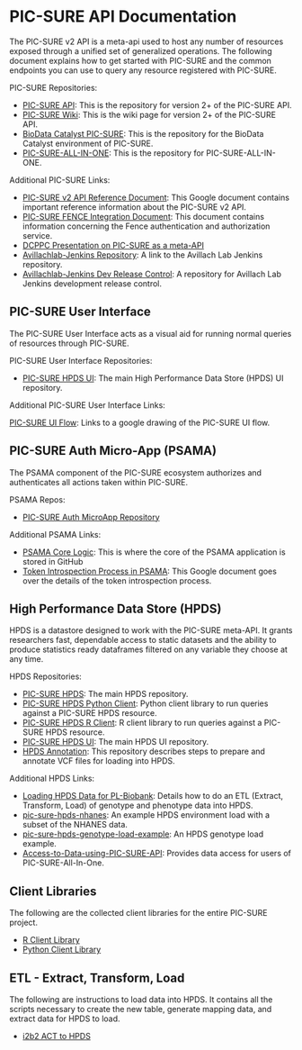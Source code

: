 # PIC-SURE API Documentation

The PIC-SURE v2 API is a meta-api used to host any number of resources exposed through a unified set of generalized operations. The following document explains how to get started with PIC-SURE and the common endpoints you can use to query any resource registered with PIC-SURE.

 PIC-SURE Repositories:

* [PIC-SURE API](https://github.com/hms-dbmi/pic-sure): This is the repository for version 2+ of the PIC-SURE API.
* [PIC-SURE Wiki](https://github.com/hms-dbmi/pic-sure/wiki): This is the wiki page for version 2+ of the PIC-SURE API.
* [BioData Catalyst PIC-SURE](https://github.com/hms-dbmi/biodatacatalyst-pic-sure): This is the repository for the BioData Catalyst environment of PIC-SURE.
* [PIC-SURE-ALL-IN-ONE](https://github.com/hms-dbmi/pic-sure-all-in-one): This is the repository for PIC-SURE-ALL-IN-ONE.

Additional PIC-SURE Links:

* [PIC-SURE v2 API Reference Document](https://docs.google.com/document/d/1xVXRYJ1mpoaoiOxyZ8xZ56J_ZUn86hsfrh-ycoZfPRo/edit#heading=h.lypfpc292myo): This Google document contains important reference information about the PIC-SURE v2 API.
* [PIC-SURE FENCE Integration Document](https://docs.google.com/document/d/14XGD-0lZUdnCVPzuep35U5GRElIlx3MqeMHfqGYbigU): This document contains information concerning the Fence authentication and authorization service.
* [DCPPC Presentation on PIC-SURE as a meta-API](https://docs.google.com/presentation/d/16UpSrbGsF_kDTf0JMDVa86ZlXRxcQfy83YTs8gJCxPg/edit#slide=id.g416d2825d2_0_487)
* [Avillachlab-Jenkins Repository](https://github.com/hms-dbmi/avillachlab-jenkins): A link to the Avillach Lab Jenkins repository.
* [Avillachlab-Jenkins Dev Release Control](https://github.com/hms-dbmi/avillachlab-jenkins-dev-release-control): A repository for Avillach Lab Jenkins development release control.

## PIC-SURE User Interface

The PIC-SURE User Interface acts as a visual aid for running normal queries of resources through PIC-SURE.

PIC-SURE User Interface Repositories:

* [PIC-SURE HPDS UI](https://github.com/hms-dbmi/pic-sure-hpds-ui): The main High Performance Data Store \(HPDS\) UI repository.

Additional PIC-SURE User Interface Links:

[PIC-SURE UI Flow](https://docs.google.com/drawings/d/1nNvzvQOVLVU49oM2tYWG7FcK1gZOkdJO-2dv2JaWz0w/edit?usp=sharing): Links to a google drawing of the PIC-SURE UI flow.

## PIC-SURE Auth Micro-App \(PSAMA\)

The PSAMA component of the PIC-SURE ecosystem authorizes and authenticates all actions taken within PIC-SURE.

PSAMA Repos:

* [PIC-SURE Auth MicroApp Repository](https://github.com/hms-dbmi/pic-sure-auth-microapp)

Additional PSAMA Links:

* [PSAMA Core Logic](https://github.com/hms-dbmi/pic-sure-auth-microapp/tree/master/pic-sure-auth-services/src/main/java/edu/harvard/hms/dbmi/avillach/auth): This is where the core of the PSAMA application is stored in GitHub
* [Token Introspection Process in PSAMA](https://docs.google.com/document/d/1Hug2z2P6XKBqkcVNervAdXxm66LOThuTt5_PUv9CjA0/edit#heading=h.q15h874f7kvq): This Google document goes over the details of the token introspection process.

## High Performance Data Store \(HPDS\)

HPDS is a datastore designed to work with the PIC-SURE meta-API. It grants researchers fast, dependable access to static datasets and the ability to produce statistics ready dataframes filtered on any variable they choose at any time.

HPDS Repositories:

* [PIC-SURE HPDS](https://github.com/hms-dbmi/pic-sure-hpds): The main HPDS repository.
* [PIC-SURE HPDS Python Client](https://github.com/hms-dbmi/pic-sure-python-adapter-hpds): Python client library to run queries against a PIC-SURE HPDS resource.
* [PIC-SURE HPDS R Client](https://github.com/hms-dbmi/pic-sure-r-adapter-hpds): R client library to run queries against a PIC-SURE HPDS resource.
* [PIC-SURE HPDS UI](https://github.com/hms-dbmi/pic-sure-hpds-ui): The main HPDS UI repository.
* [HPDS Annotation](https://github.com/bch-gnome/hpds_annotation): This repository describes steps to prepare and annotate VCF files for loading into HPDS.

Additional HPDS Links:

* [Loading HPDS Data for PL-Biobank](https://docs.google.com/document/d/1BDtesMWtXLYe7qtxl_s3K5nN2lJW21yVPhyabonTeRM/edit#): Details how to do an ETL \(Extract, Transform, Load\) of genotype and phenotype data into HPDS.
* [pic-sure-hpds-nhanes](https://github.com/hms-dbmi/pic-sure-hpds-phenotype-load-example): An example HPDS environment load with a subset of the NHANES data.
* [pic-sure-hpds-genotype-load-example](https://github.com/hms-dbmi/pic-sure-hpds-genotype-load-example): An HPDS genotype load example.
* [Access-to-Data-using-PIC-SURE-API](https://github.com/hms-dbmi/Access-to-Data-using-PIC-SURE-API): Provides data access for users of PIC-SURE-All-In-One.

## Client Libraries

The following are the collected client libraries for the entire PIC-SURE project.

* [R Client Library](https://github.com/hms-dbmi/pic-sure-r-client)
* [Python Client Library](https://github.com/hms-dbmi/pic-sure-python-client)

## ETL - Extract, Transform, Load

The following are instructions to load data into HPDS. It contains all the scripts necessary to create the new table, generate mapping data, and extract data for HPDS to load.

* [i2b2 ACT to HPDS](https://github.com/hms-dbmi/i2b2ACTtoHPDS/tree/master/Latest)

